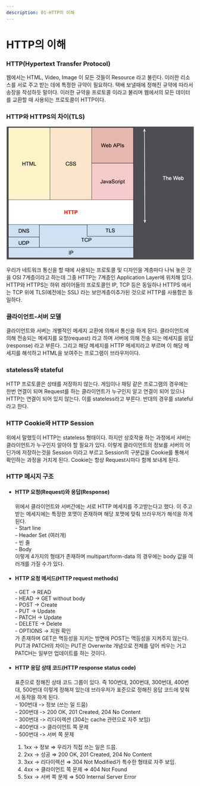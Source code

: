 ```yaml
---
description: 01-HTTP의 이해
---
```


# HTTP의 이해

### HTTP(Hypertext Transfer Protocol)

웹에서는 HTML, Video, Image 이 모든 것들이 Resource 라고 불린다. 이러한 리소스를 서로 주고 받는 데에 특정한 규약이 필요하다. 택배 보낼때에 정해진 규약에 따라서 송장을 작성하듯 말이다. 이러한 규약을 프로토콜 이라고 불리며 웹에서의 모든 데이터를 교환할 때 사용되는 프로토콜이 HTTP이다.&#x20;

### HTTP와 HTTPS의 차이(TLS)

![](<../.gitbook/assets/Screenshot from 2023-03-06 21-23-27.png>)&#x20;

우리가 네트워크 통신을 할 때에 사용되는 프로토콜 및 디자인을 계층마다 나눠 놓은 것을 OSI 7계층이라고 하는데 그중 HTTP는 7계층인 Application Layer에 위치해 있다. HTTP와 HTTPS는 하위 레이어들의 프로토콜인 IP, TCP 등은 동일하나 HTTPS 에서는 TCP 위에 TLS(예전에는 SSL) 라는 보안계층이추가된 것으로 HTTP를 사용함은 동일하다.

### 클라이언트-서버 모델

클라이언트와 서버는 개별적인 메세지 교환에 의해서 통신을 하게 된다. 클라이언트에 의해 전송되는 메세지를 요청(request) 라고 하며 서버에 의해 전송 되는 메세지를 응답(response) 라고 부른다. 그리고 해당 메세지를 HTTP 메세지라고 부르며 이 해당 메세지를 해석하고 HTML을 보여주는 프로그램이 브라우저이다.

### stateless와 stateful

HTTP 프로토콜은 상태를 저장하지 않는다. 게임이나 채팅 같은 프로그램의 경우에는 한번 연결이 되며 Request를 하는 클라이언트가 누구인지 알고 연결이 되어 있으나 HTTP는 연결이 되어 있지 않는다. 이를 stateless라고 부른다. 반대의 경우를 stateful라고 한다.

### HTTP Cookie와 HTTP Session

위에서 말했듯이 HTTP는 stateless 형태이다. 하지만 상호작용 하는 과정에서 서버는 클라이언트가 누구인지 알아야 할 필요가 있다. 이렇게 클라이언트의 정보를 서버의 어딘가에 저장하는것을 Session 이라고 부르고 Session의 구분값을 Cookie를 통해서 확인하는 과정을 거치게 된다. Cookie는 항상 Request시마다 함께 보내게 된다.

### HTTP 메시지 구조

*   #### HTTP 요청(Request)와 응답(Response)

    위에서 클라이언트와 서버간에는 서로 HTTP 메세지를 주고받는다고 했다. 이 주고받는 메세지에는 특정한 포맷이 존재하며 해당 포맷에 맞춰 브라우저가 해석을 하게 된다. \
    \- Start line\
    \- Header Set (여러개)\
    \- 빈 줄\
    \- Body\
    이렇게 4가지의 형태가 존재하며 multipart/form-data 의 경우에는 body 값을 여러개를 가질 수가 있다.
*   #### HTTP 요청 메서드(HTTP request methods)

    \- GET -> READ\
    \- HEAD -> GET without body\
    \- POST -> Create\
    \- PUT -> Update\
    \- PATCH -> Update\
    \- DELETE -> Delete\
    \- OPTIONS -> 지원 확인\
    가 존재하며 GET은 멱등성을 지키는 방면에 POST는 멱등성을 지켜주지 않는다. PUT과 PATCH의 차이는 PUT은 Overwrite 개념으로 전체를 덮어 씌우는 거고 PATCH는 일부만 업데이트를 하는 것이다.
*   #### HTTP 응답 상태 코드(HTTP response status code)

    표준으로 정해진 상태 코드 그룹이 있다. 즉 100번대, 200번대, 300번대, 400번대, 500번대 이렇게 정해져 있는데 브라우저가 표준으로 정해진 응답 코드에 맞춰서 동작을 하게 된다.\
    \- 100번대 -> 정보 (쓰는 일 드뭄)\
    \- 200번대 -> 200 OK, 201 Created, 204 No Content\
    \- 300번대 -> 리다이렉션 (304는 cache 관련으로 자주 보임)\
    \- 400번대 -> 클라이언트 쪽 문제\
    \- 500번대 -> 서버 쪽 문제

    1. 1xx → 정보 ⇒ 우리가 직접 쓰는 일은 드믐.
    2. 2xx → 성공 ⇒ 200 OK, 201 Created, 204 No Content
    3. 3xx → 리다이렉션 ⇒ 304 Not Modified가 특수한 형태로 자주 보임.
    4. 4xx → 클라이언트 쪽 문제 ⇒ 404 Not Found
    5. 5xx → 서버 쪽 문제 ⇒ 500 Internal Server Error
